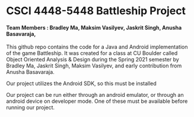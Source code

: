 # CSCI 4448-5448 Battleship Project
#### Team Members : Bradley Ma, Maksim Vasilyev, Jaskrit Singh, Anusha Basavaraja,

This github repo contains the code for a Java and Android implementation of the game Battleship. It was created for a 
class at CU Boulder called Object Oriented Analysis & Design during the Spring 2021 semester by Bradley Ma, Jaskrit Singh, Maksim Vasilyev, and early contribution from Anusha Basavaraja. 

Our project utilizes the Android SDK, so this must be installed

Our project can be run either through an android emulator, or through an android device on developer mode. One of these must be available before running our project. 
